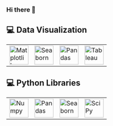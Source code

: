 ### Hi there 👋



## 💻 Data Visualization
<table>
  <tr>
    <td><img src="https://matplotlib.org/stable/_static/logo2_compressed.svg" alt="Matplotlib"  height="50"></td>
    <td><img src="https://seaborn.pydata.org/_static/logo-wide-lightbg.svg" alt="Seaborn"   height="50"></td>
    <td><img src="https://upload.wikimedia.org/wikipedia/commons/thumb/e/ed/Pandas_logo.svg/2560px-Pandas_logo.svg.png" alt="Pandas"  height="50"></td>
    <td><img src="https://www.tableau.com/sites/default/files/pages/tableaulogo_highres.png" alt="Tableau"  height="50"></td>
  </tr>
</table>

## 💻 Python Libraries
<table>
  <tr>
    <td><img src="https://numpy.org/doc/stable/_static/numpylogo.svg" alt="Numpy"  height="50"></td>
    <td><img src="https://upload.wikimedia.org/wikipedia/commons/thumb/e/ed/Pandas_logo.svg/2560px-Pandas_logo.svg.png" alt="Pandas" height="50"></td>
    <td><img src="https://seaborn.pydata.org/_static/logo-wide-lightbg.svg" alt="Seaborn" height="50"></td>
    <td><img src="https://www.scipy.org/images/logo.svg" alt="SciPy" height="50"></td>
  </tr>
</table>

<!--
**bzynpb/bzynpb** is a ✨ _special_ ✨ repository because its `README.md` (this file) appears on your GitHub profile.
